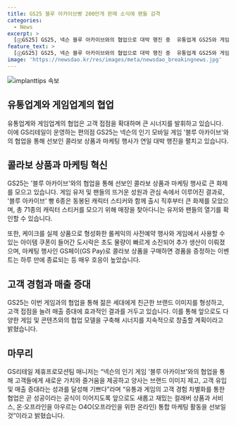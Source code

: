 ```yaml
---
title: GS25 블루 아카이브빵 200만개 판매 소식에 팬들 감격
categories:
  - News
excerpt: >
  [ⓒGS25] GS25, 넥슨 블루 아카이브와의 협업으로 대박 행진 중  유통업계 GS25와 게임업계 넥슨의 협업으로 블루 아카이브 콜라보 상품이 대박을 터뜨리고 있다. 인기 모바일 게임과의 협업을 통해 GS25는 선보인 블루 아카이브 빵과 롤케익, 도시락 등이 연일 대박 판매를 기록하며 게임 유저와 팬들의 화제를 모으고 있다. 또한, 마케팅 행사에 대한 고객 반응도 뜨겁다. GS25는 이러한 협업으로 젊은 세대들에게 친근한 이미지를 형성하고 매출을 증대하고 있는데, 향후 다양한 게임과의 협업을 모색할 계획이라고 한다.
feature_text: >
  [ⓒGS25] GS25, 넥슨 블루 아카이브와의 협업으로 대박 행진 중  유통업계 GS25와 게임업계 넥슨의 협업으로 블루 아카이브 콜라보 상품이 대박을 터뜨리고 있다. 인기 모바일 게임과의 협업을 통해 GS25는 선보인 블루 아카이브 빵과 롤케익, 도시락 등이 연일 대박 판매를 기록하며 게임 유저와 팬들의 화제를 모으고 있다. 또한, 마케팅 행사에 대한 고객 반응도 뜨겁다. GS25는 이러한 협업으로 젊은 세대들에게 친근한 이미지를 형성하고 매출을 증대하고 있는데, 향후 다양한 게임과의 협업을 모색할 계획이라고 한다.
image: 'https://newsdao.kr/res/images/meta/newsdao_breakingnews.jpg'
---
```


<p><img src="https://newsdao.kr/res/images/meta/newsdao_breakingnews.jpg" alt="implanttips 속보" /></p>

<h2 data-ke-size="size26">유통업계와 게임업계의 협업</h2>

<p data-ke-size="size16">유통업계와 게임업계의 협업은 고객 접점을 확대하며 큰 시너지를 발휘하고 있습니다. 이에 GS리테일이 운영하는 편의점 GS25는 넥슨의 인기 모바일 게임 '블루 아카이브'와의 협업을 통해 선보인 콜라보 상품과 마케팅 행사가 연일 대박 행진을 펼치고 있습니다.</p>

<h2 data-ke-size="size26">콜라보 상품과 마케팅 혁신</h2>

<p data-ke-size="size16">GS25는 '블루 아카이브'와의 협업을 통해 선보인 콜라보 상품과 마케팅 행사로 큰 화제를 모으고 있습니다. 게임 유저 및 팬들의 뜨거운 성원과 관심 속에서 이루어진 결과로, '블루 아카이브' 빵 6종은 동봉된 캐릭터 스티커와 함께 출시 직후부터 큰 화제를 모았으며, 총 71종의 캐릭터 스티커를 모으기 위해 매장을 찾아다니는 유저와 팬들의 열기를 확인할 수 있습니다.</p>

<p data-ke-size="size16">또한, 케이크를 실제 상품으로 형성화한 롤케익의 사전예약 행사와 게임에서 사용할 수 있는 아이템 쿠폰이 들어간 도시락은 초도 물량이 빠르게 소진되어 추가 생산이 이뤄졌으며, 마케팅 행사인 GS페이(GS Pay)로 콜라보 상품을 구매하면 경품을 증정하는 이벤트는 하루 만에 종료되는 등 매우 호응이 높았습니다.</p>

<h2 data-ke-size="size26">고객 경험과 매출 증대</h2>

<p data-ke-size="size16">GS25는 이번 게임과의 협업을 통해 젊은 세대에게 친근한 브랜드 이미지를 형성하고, 고객 접점을 늘려 매출 증대에 효과적인 결과를 거두고 있습니다. 이를 통해 앞으로도 다양한 게임 및 콘텐츠와의 협업 모델을 구축해 시너지를 지속적으로 창출할 계획이라고 밝혔습니다.</p>

<h2 data-ke-size="size26">마무리</h2>

<p data-ke-size="size16">GS리테일 제휴프로모션팀 매니저는 “넥슨의 인기 게임 '블루 아카이브'와의 협업을 통해 고객들에게 새로운 가치와 즐거움을 제공하고 양사는 브랜드 이미지 제고, 고객 유입 및 매출 증대라는 성과를 달성해 기쁘다”라며 “유통과 게임의 고객 경험 차별화를 통한 협업은 곧 성공이라는 공식이 이어지도록 앞으로도 새롭고 재밌는 컬래버 상품과 서비스, 온·오프라인을 아우르는 O4O(오프라인을 위한 온라인) 통합 마케팅 활동을 선보일 것”이라고 밝혔습니다.</p>


